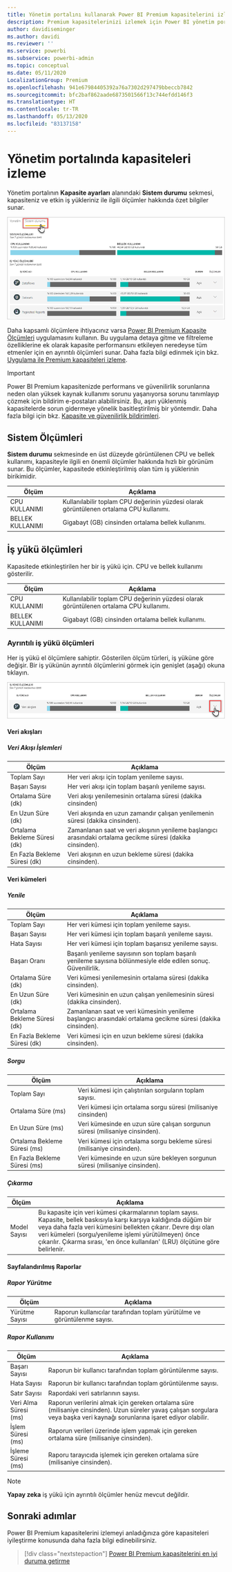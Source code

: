 ```yaml
---
title: Yönetim portalını kullanarak Power BI Premium kapasitelerini izleme
description: Premium kapasitelerinizi izlemek için Power BI yönetim portalını kullanın.
author: davidiseminger
ms.author: davidi
ms.reviewer: ''
ms.service: powerbi
ms.subservice: powerbi-admin
ms.topic: conceptual
ms.date: 05/11/2020
LocalizationGroup: Premium
ms.openlocfilehash: 941e67984405392a76a7302d297479bbeccb7842
ms.sourcegitcommit: bfc2baf862aade6873501566f13c744efdd146f3
ms.translationtype: HT
ms.contentlocale: tr-TR
ms.lasthandoff: 05/13/2020
ms.locfileid: "83137158"
---
```

# <a name="monitor-capacities-in-the-admin-portal"></a>Yönetim portalında kapasiteleri izleme

Yönetim portalının **Kapasite ayarları** alanındaki **Sistem durumu** sekmesi, kapasiteniz ve etkin iş yükleriniz ile ilgili ölçümler hakkında özet bilgiler sunar.  

![Portaldaki Kapasite Sistem Durumu sekmesi](media/service-admin-premium-monitor-portal/admin-portal-health.png)

Daha kapsamlı ölçümlere ihtiyacınız varsa [Power BI Premium Kapasite Ölçümleri](service-admin-premium-monitor-capacity.md) uygulamasını kullanın. Bu uygulama detaya gitme ve filtreleme özelliklerine ek olarak kapasite performansını etkileyen neredeyse tüm etmenler için en ayrıntılı ölçümleri sunar. Daha fazla bilgi edinmek için bkz. [Uygulama ile Premium kapasiteleri izleme](service-admin-premium-monitor-capacity.md).

> [!IMPORTANT]
> Power BI Premium kapasitenizde performans ve güvenilirlik sorunlarına neden olan yüksek kaynak kullanımı sorunu yaşanıyorsa sorunu tanımlayıp çözmek için bildirim e-postaları alabilirsiniz. Bu, aşırı yüklenmiş kapasitelerde sorun gidermeye yönelik basitleştirilmiş bir yöntemdir. Daha fazla bilgi için bkz. [Kapasite ve güvenilirlik bildirimleri](service-interruption-notifications.md#capacity-and-reliability-notifications).


## <a name="system-metrics"></a>Sistem Ölçümleri

**Sistem durumu** sekmesinde en üst düzeyde görüntülenen CPU ve bellek kullanımı, kapasiteyle ilgili en önemli ölçümler hakkında hızlı bir görünüm sunar. Bu ölçümler, kapasitede etkinleştirilmiş olan tüm iş yüklerinin birikimidir.

| **Ölçüm** | **Açıklama** |
| --- | --- |
| CPU KULLANIMI | Kullanılabilir toplam CPU değerinin yüzdesi olarak görüntülenen ortalama CPU kullanımı. |
| BELLEK KULLANIMI | Gigabayt (GB) cinsinden ortalama bellek kullanımı.|

## <a name="workload-metrics"></a>İş yükü ölçümleri

Kapasitede etkinleştirilen her bir iş yükü için. CPU ve bellek kullanımı gösterilir.

| **Ölçüm** | **Açıklama** |
| --- | --- |
| CPU KULLANIMI | Kullanılabilir toplam CPU değerinin yüzdesi olarak görüntülenen ortalama CPU kullanımı. |
| BELLEK KULLANIMI | Gigabayt (GB) cinsinden ortalama bellek kullanımı.|

### <a name="detailed-workload-metrics"></a>Ayrıntılı iş yükü ölçümleri

Her iş yükü el ölçümlere sahiptir. Gösterilen ölçüm türleri, iş yüküne göre değişir. Bir iş yükünün ayrıntılı ölçümlerini görmek için genişlet (aşağı) okuna tıklayın.

![İş yükü durumunu genişletme](media/service-admin-premium-monitor-portal/admin-portal-health-expand.png)

#### <a name="dataflows"></a>Veri akışları

##### <a name="dataflow-operations"></a>Veri Akışı İşlemleri

| **Ölçüm** | **Açıklama** |
| --- | --- |
| Toplam Sayı | Her veri akışı için toplam yenileme sayısı. |
| Başarı Sayısı | Her veri akışı için toplam başarılı yenileme sayısı.|
| Ortalama Süre (dk) | Veri akışı yenilemesinin ortalama süresi (dakika cinsinden) |
| En Uzun Süre (dk) | Veri akışında en uzun zamandır çalışan yenilemenin süresi (dakika cinsinden). |
| Ortalama Bekleme Süresi (dk) | Zamanlanan saat ve veri akışının yenileme başlangıcı arasındaki ortalama gecikme süresi (dakika cinsinden). |
| En Fazla Bekleme Süresi (dk) | Veri akışının en uzun bekleme süresi (dakika cinsinden).  |

#### <a name="datasets"></a>Veri kümeleri

##### <a name="refresh"></a>Yenile

| **Ölçüm** | **Açıklama** |
| --- | --- |
| Toplam Sayı | Her veri kümesi için toplam yenileme sayısı. |
| Başarı Sayısı | Her veri kümesi için toplam başarılı yenileme sayısı. |
| Hata Sayısı | Her veri kümesi için toplam başarısız yenileme sayısı. |
| Başarı Oranı  | Başarılı yenileme sayısının son toplam başarılı yenileme sayısına bölünmesiyle elde edilen sonuç. Güvenilirlik. |
| Ortalama Süre (dk) | Veri kümesi yenilemesinin ortalama süresi (dakika cinsinden).  |
| En Uzun Süre (dk) | Veri kümesinin en uzun çalışan yenilemesinin süresi (dakika cinsinden). |
| Ortalama Bekleme Süresi (dk) | Zamanlanan saat ve veri kümesinin yenileme başlangıcı arasındaki ortalama gecikme süresi (dakika cinsinden). |
| En Fazla Bekleme Süresi (dk) | Veri kümesi için en uzun bekleme süresi (dakika cinsinden). |

##### <a name="query"></a>Sorgu

| **Ölçüm** | **Açıklama** |
| --- | --- |
| Toplam Sayı | Veri kümesi için çalıştırılan sorguların toplam sayısı. |
| Ortalama Süre (ms) |Veri kümesi için ortalama sorgu süresi (milisaniye cinsinden)|
| En Uzun Süre (ms) |Veri kümesinde en uzun süre çalışan sorgunun süresi (milisaniye cinsinden). |
| Ortalama Bekleme Süresi (ms) |Veri kümesi için ortalama sorgu bekleme süresi (milisaniye cinsinden). |
| En Fazla Bekleme Süresi (ms) |Veri kümesinde en uzun süre bekleyen sorgunun süresi (milisaniye cinsinden). |

##### <a name="eviction"></a>Çıkarma

| **Ölçüm** | **Açıklama** |
| --- | --- |
| Model Sayısı | Bu kapasite için veri kümesi çıkarmalarının toplam sayısı. Kapasite, bellek baskısıyla karşı karşıya kaldığında düğüm bir veya daha fazla veri kümesini bellekten çıkarır. Devre dışı olan veri kümeleri (sorgu/yenileme işlemi yürütülmeyen) önce çıkarılır. Çıkarma sırası, 'en önce kullanılan' (LRU) ölçütüne göre belirlenir. |

#### <a name="paginated-reports"></a>Sayfalandırılmış Raporlar

##### <a name="report-execution"></a>Rapor Yürütme

| **Ölçüm** | **Açıklama** |
| --- | --- |
| Yürütme Sayısı  | Raporun kullanıcılar tarafından toplam yürütülme ve görüntülenme sayısı.|

##### <a name="report-usage"></a>Rapor Kullanımı

| **Ölçüm** | **Açıklama** |
| --- | --- |
| Başarı Sayısı | Raporun bir kullanıcı tarafından toplam görüntülenme sayısı. |
| Hata Sayısı |Raporun bir kullanıcı tarafından toplam görüntülenme sayısı.|
| Satır Sayısı |Rapordaki veri satırlarının sayısı. |
| Veri Alma Süresi (ms) |Raporun verilerini almak için gereken ortalama süre (milisaniye cinsinden). Uzun süreler yavaş çalışan sorgulara veya başka veri kaynağı sorunlarına işaret ediyor olabilir.  |
| İşlem Süresi (ms) |Raporun verileri üzerinde işlem yapmak için gereken ortalama süre (milisaniye cinsinden). |
| İşleme Süresi (ms) |Raporu tarayıcıda işlemek için gereken ortalama süre (milisaniye cinsinden). |

> [!NOTE]
> **Yapay zeka** iş yükü için ayrıntılı ölçümler henüz mevcut değildir.

## <a name="next-steps"></a>Sonraki adımlar

Power BI Premium kapasitelerini izlemeyi anladığınıza göre kapasiteleri iyileştirme konusunda daha fazla bilgi edinebilirsiniz.

> [!div class="nextstepaction"]
> [Power BI Premium kapasitelerini en iyi duruma getirme](service-premium-capacity-optimize.md)
